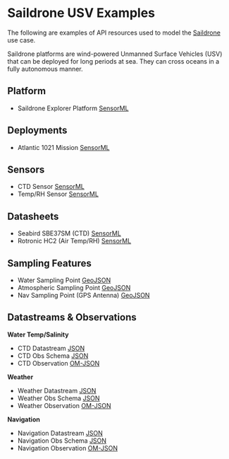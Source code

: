 # Saildrone USV Examples

The following are examples of API resources used to model the [Saildrone](https://www.saildrone.com) use case.

Saildrone platforms are wind-powered Unmanned Surface Vehicles (USV) that can be deployed for long periods at sea. They can cross oceans in a fully autonomous manner.


## Platform

* Saildrone Explorer Platform [SensorML](systems/saildrone-platform-SD1021-sml.json)


## Deployments

* Atlantic 1021 Mission [SensorML](deployments/saildrone-mission-2131-sml.json)


## Sensors

* CTD Sensor [SensorML](systems/saildrone-sensor-ctd-sml.json)
* Temp/RH Sensor [SensorML](systems/saildrone-sensor-temp-rh-sml.json)


## Datasheets

* Seabird SBE37SM (CTD) [SensorML](procedures/saildrone-sensor-SBE37SM-sml.json)
* Rotronic HC2 (Air Temp/RH) [SensorML](procedures/saildrone-sensor-HC2IM402-sml.json)


## Sampling Features

* Water Sampling Point [GeoJSON](sampling/saildrone-SD1021-watersf-geojson.json)
* Atmospheric Sampling Point [GeoJSON](sampling/saildrone-SD1021-atmsf-geojson.json)
* Nav Sampling Point (GPS Antenna) [GeoJSON](sampling/saildrone-SD1021-navsf-geojson.json)


## Datastreams & Observations

**Water Temp/Salinity** 
* CTD Datastream [JSON](datastreams/saildrone-ctd-datastream.json)
* CTD Obs Schema [JSON](datastreams/saildrone-ctd-obs-schema-omjson.json)
* CTD Observation [OM-JSON](observations/saildrone-ctd-obs.json)

**Weather**
* Weather Datastream [JSON](datastreams/saildrone-weather-datastream.json)
* Weather Obs Schema [JSON](datastreams/saildrone-weather-obs-schema-omjson.json)
* Weather Observation [OM-JSON](observations/saildrone-weather-obs.json)

**Navigation**
* Navigation Datastream [JSON](datastreams/saildrone-nav-datastream.json)
* Navigation Obs Schema [JSON](datastreams/saildrone-nav-obs-schema-omjson.json)
* Navigation Observation [OM-JSON](observations/saildrone-nav-obs.json)

